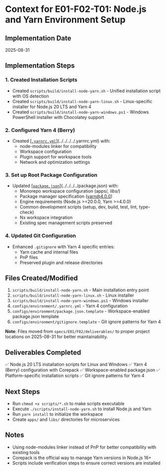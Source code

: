 # Context for E01-F02-T01: Node.js and Yarn Environment Setup

## Implementation Date

2025-08-31

## Implementation Steps

### 1. Created Installation Scripts

- Created `scripts/build/install-node-yarn.sh` - Unified installation script with OS detection
- Created `scripts/build/install-node-yarn-linux.sh` - Linux-specific installer for Node.js 20 LTS and Yarn 4
- Created `scripts/build/install-node-yarn-windows.ps1` - Windows PowerShell installer with Chocolatey support

### 2. Configured Yarn 4 (Berry)

- Created [[`.yarnrc.yml`](../../../../.yarnrc.yml)](../../../../.yarnrc.yml) with:
  - node-modules linker for compatibility
  - Workspace configuration
  - Plugin support for workspace tools
  - Network and optimization settings

### 3. Set up Root Package Configuration

- Updated [[`package.json`](../../../../package.json)](../../../../package.json) with:
  - Monorepo workspace configuration (apps/_, libs/_)
  - Package manager specification (yarn@4.0.0)
  - Engine requirements (Node.js >=20.0.0, Yarn >=4.0.0)
  - Common development scripts (setup, dev, build, test, lint, type-check)
  - Nx workspace integration
  - Existing spec management scripts preserved

### 4. Updated Git Configuration

- Enhanced `.gitignore` with Yarn 4 specific entries:
  - Yarn cache and internal files
  - PnP files
  - Preserved plugin and release directories

## Files Created/Modified

1. `scripts/build/install-node-yarn.sh` - Main installation entry point
2. `scripts/build/install-node-yarn-linux.sh` - Linux installer
3. `scripts/build/install-node-yarn-windows.ps1` - Windows installer
4. `configs/environment/.yarnrc.yml` - Yarn 4 configuration
5. `configs/environment/package.json.template` - Workspace-enabled package.json template
6. `configs/environment/gitignore.template` - Git ignore patterns for Yarn 4

**Note**: Files moved from `specs/E01/F02/deliverables/` to proper project locations on 2025-08-31 for better maintainability.

## Deliverables Completed

✅ Node.js 20 LTS installation scripts for Linux and Windows
✅ Yarn 4 (Berry) configuration with Corepack
✅ Workspace-enabled package.json
✅ Platform-specific installation scripts
✅ Git ignore patterns for Yarn 4

## Next Steps

- Run `chmod +x scripts/*.sh` to make scripts executable
- Execute `./scripts/install-node-yarn.sh` to install Node.js and Yarn
- Run `yarn install` to initialize the workspace
- Create `apps/` and `libs/` directories for microservices

## Notes

- Using node-modules linker instead of PnP for better compatibility with existing tools
- Corepack is the official way to manage Yarn versions in Node.js 16+
- Scripts include verification steps to ensure correct versions are installed
